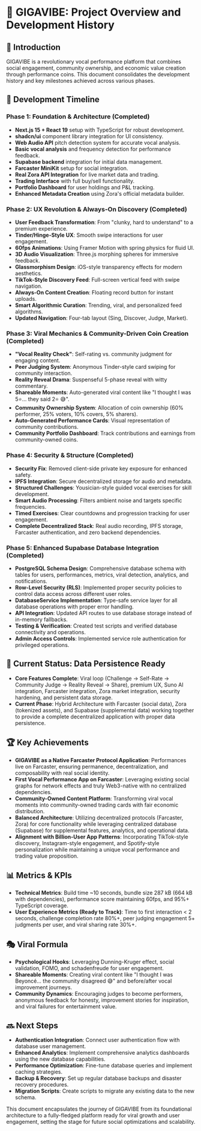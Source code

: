 # 🎤 GIGAVIBE: Project Overview and Development History

## 📜 Introduction

GIGAVIBE is a revolutionary vocal performance platform that combines social engagement, community ownership, and economic value creation through performance coins. This document consolidates the development history and key milestones achieved across various phases.

## 📅 Development Timeline

### Phase 1: Foundation & Architecture (Completed)

- **Next.js 15 + React 19** setup with TypeScript for robust development.
- **shadcn/ui** component library integration for UI consistency.
- **Web Audio API** pitch detection system for accurate vocal analysis.
- **Basic vocal analysis** and frequency detection for performance feedback.
- **Supabase backend** integration for initial data management.
- **Farcaster MiniKit** setup for social integration.
- **Real Zora API Integration** for live market data and trading.
- **Trading Interface** with full buy/sell functionality.
- **Portfolio Dashboard** for user holdings and P&L tracking.
- **Enhanced Metadata Creation** using Zora's official metadata builder.

### Phase 2: UX Revolution & Always-On Discovery (Completed)

- **User Feedback Transformation**: From "clunky, hard to understand" to a premium experience.
- **Tinder/Hinge-Style UX**: Smooth swipe interactions for user engagement.
- **60fps Animations**: Using Framer Motion with spring physics for fluid UI.
- **3D Audio Visualization**: Three.js morphing spheres for immersive feedback.
- **Glassmorphism Design**: iOS-style transparency effects for modern aesthetics.
- **TikTok-Style Discovery Feed**: Full-screen vertical feed with swipe navigation.
- **Always-On Content Creation**: Floating record button for instant uploads.
- **Smart Algorithmic Curation**: Trending, viral, and personalized feed algorithms.
- **Updated Navigation**: Four-tab layout (Sing, Discover, Judge, Market).

### Phase 3: Viral Mechanics & Community-Driven Coin Creation (Completed)

- **"Vocal Reality Check"**: Self-rating vs. community judgment for engaging content.
- **Peer Judging System**: Anonymous Tinder-style card swiping for community interaction.
- **Reality Reveal Drama**: Suspenseful 5-phase reveal with witty commentary.
- **Shareable Moments**: Auto-generated viral content like "I thought I was 5⭐... they said 2⭐ 😅".
- **Community Ownership System**: Allocation of coin ownership (60% performer, 25% voters, 10% covers, 5% sharers).
- **Auto-Generated Performance Cards**: Visual representation of community contributions.
- **Community Portfolio Dashboard**: Track contributions and earnings from community-owned coins.

### Phase 4: Security & Structure (Completed)

- **Security Fix**: Removed client-side private key exposure for enhanced safety.
- **IPFS Integration**: Secure decentralized storage for audio and metadata.
- **Structured Challenges**: Yousician-style guided vocal exercises for skill development.
- **Smart Audio Processing**: Filters ambient noise and targets specific frequencies.
- **Timed Exercises**: Clear countdowns and progression tracking for user engagement.
- **Complete Decentralized Stack**: Real audio recording, IPFS storage, Farcaster authentication, and zero backend dependencies.

### Phase 5: Enhanced Supabase Database Integration (Completed)

- **PostgreSQL Schema Design**: Comprehensive database schema with tables for users, performances, metrics, viral detection, analytics, and notifications.
- **Row-Level Security (RLS)**: Implemented proper security policies to control data access across different user roles.
- **DatabaseService Implementation**: Type-safe service layer for all database operations with proper error handling.
- **API Integration**: Updated API routes to use database storage instead of in-memory fallbacks.
- **Testing & Verification**: Created test scripts and verified database connectivity and operations.
- **Admin Access Controls**: Implemented service role authentication for privileged operations.

## 🎯 Current Status: Data Persistence Ready

- **Core Features Complete**: Viral loop (Challenge → Self-Rate → Community Judge → Reality Reveal → Share), premium UX, Suno AI integration, Farcaster integration, Zora market integration, security hardening, and persistent data storage.
- **Current Phase**: Hybrid Architecture with Farcaster (social data), Zora (tokenized assets), and Supabase (supplemental data) working together to provide a complete decentralized application with proper data persistence.

## 🏆 Key Achievements

- **GIGAVIBE as a Native Farcaster Protocol Application**: Performances live on Farcaster, ensuring permanence, decentralization, and composability with real social identity.
- **First Vocal Performance App on Farcaster**: Leveraging existing social graphs for network effects and truly Web3-native with no centralized dependencies.
- **Community-Owned Content Platform**: Transforming viral vocal moments into community-owned trading cards with fair economic distribution.
- **Balanced Architecture**: Utilizing decentralized protocols (Farcaster, Zora) for core functionality while leveraging centralized database (Supabase) for supplemental features, analytics, and operational data.
- **Alignment with Billion-User App Patterns**: Incorporating TikTok-style discovery, Instagram-style engagement, and Spotify-style personalization while maintaining a unique vocal performance and trading value proposition.

## 📊 Metrics & KPIs

- **Technical Metrics**: Build time ~10 seconds, bundle size 287 kB (664 kB with dependencies), performance score maintaining 60fps, and 95%+ TypeScript coverage.
- **User Experience Metrics (Ready to Track)**: Time to first interaction < 2 seconds, challenge completion rate 80%+, peer judging engagement 5+ judgments per user, and viral sharing rate 30%+.

## 🎭 Viral Formula

- **Psychological Hooks**: Leveraging Dunning-Kruger effect, social validation, FOMO, and schadenfreude for user engagement.
- **Shareable Moments**: Creating viral content like "I thought I was Beyoncé... the community disagreed 😅" and before/after vocal improvement journeys.
- **Community Dynamics**: Encouraging judges to become performers, anonymous feedback for honesty, improvement stories for inspiration, and viral failures for entertainment value.

## 🔜 Next Steps

- **Authentication Integration**: Connect user authentication flow with database user management.
- **Enhanced Analytics**: Implement comprehensive analytics dashboards using the new database capabilities.
- **Performance Optimization**: Fine-tune database queries and implement caching strategies.
- **Backup & Recovery**: Set up regular database backups and disaster recovery procedures.
- **Migration Scripts**: Create scripts to migrate any existing data to the new schema.

This document encapsulates the journey of GIGAVIBE from its foundational architecture to a fully-fledged platform ready for viral growth and user engagement, setting the stage for future social optimizations and scalability.
